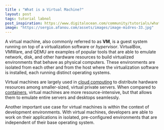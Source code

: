 ```yaml
---
title : "What is a Virtual Machine?"
layout: post
tags: tutorial labnol
post_inspiration: https://www.digitalocean.com/community/tutorials/what-is-a-virtual-machine
image: "https://sergio.afanou.com/assets/images/image-midres-33.jpg"
---
```


<p>A virtual machine, also commonly referred to as <strong>VM</strong>, is a guest system running on top of a virtualization software or <em>hypervisor</em>. VirtualBox, VMWare, and QEMU are examples of popular tools that are able to emulate network, disk, and other hardware resources to build virtualized environments that behave as physical computers. These environments are isolated from each other and from the host where the virtualization software is installed, each running distinct operating systems. </p>

<p>Virtual machines are largely used in <a href="https://www.digitalocean.com/community/tutorials/what-is-the-public-cloud">cloud computing</a> to distribute hardware resources among smaller-sized, virtual private servers. When compared to <a href="https://www.digitalocean.com/community/tutorials/what-is-a-container">containers</a>, virtual machines are more resource-intensive, but that allows them to emulate entire servers and desktops seamlessly. </p>

<p>Another important use case for virtual machines is within the context of development environments. With virtual machines, developers are able to work on their applications in isolated, pre-configured environments that are independent of their base operating system.</p>
